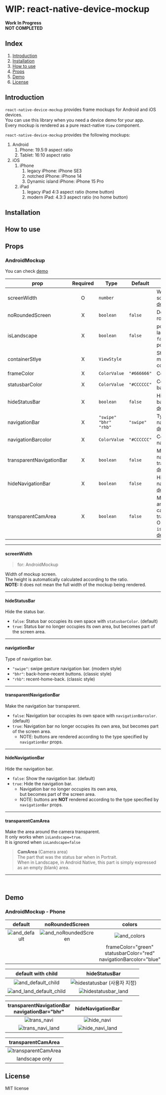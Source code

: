 # WIP: react-native-device-mockup

**Work In Progress**  
**NOT COMPLETED**

## Index

1. [Introduction](#introduction)
2. [Installation](#installation)
3. [How to use](#how-to-use)
4. [Props](#props)
5. [Demo](#demo)
6. [License](#license)

## Introduction

`react-native-device-mockup` provides frame mockups for Android and iOS devices.  
You can use this library when you need a device demo for your app.  
Every mockup is rendered as a pure react-native `View` component.  

`react-native-device-mockup` provides the following mockups:

1. Android
   1. Phone: 19.5:9 aspect ratio
   2. Tablet: 16:10 aspect ratio
2. iOS
   1. iPhone
      1. legacy iPhone: iPhone SE3
      2. notched iPhone: iPhone 14
      3. Dynamic island iPhone: iPhone 15 Pro
   2. iPad
      1. legacy iPad 4:3 aspect ratio (home button)
      2. modern iPad: 4.3:3 aspect ratio (no home button)

## Installation

## How to use

## Props

### AndroidMockup

You can check [demo](#androidmockup---phone)

| prop  | Required | Type | Default | Description |
| ----- | :------: |----- | ------- | ----------- |
| screenWidth | O | `number` | | Width of mockup screen<br> [details](#screenwidth) |
| noRoundedScreen | X | `boolean` | `false` | Do not use rounded corners. |
| isLandscape | X | `boolean` | `false` | portrait or landscape<br>`false` means portrait |
| containerStlye | X | `ViewStyle` | | Styles for mockup container |
| frameColor | X | `ColorValue` | `"#666666"` | Color of Frame |
| statusbarColor | X | `ColorValue` | `"#CCCCCC"` | Color of status bar |
| hideStatusBar | X | `boolean` | `false` | Hide the status bar<br>[details](#hidestatusbar) |
| navigationBar | X | `"swipe"`<br>`"bhr"`<br>`"rhb"` | `"swipe"` | Type of navigation bar<br>[details](#navigationbar) |
| navigationBarcolor | X | `ColorValue` | `"#CCCCCC"` | Color of navigation bar |
| transparentNavigationBar | X | `boolean` | `false` | Make the navigation bar transparent.<br>[details](#transparentnavigationbar) |
| hideNavigationBar | X | `boolean` | `false` | Hide the navigation bar<br>[details](#hidenavigationbar) |
| transparentCamArea | X | `boolean` | `false` | Make the area around the camera transparent.<br>Only works when `isLandscape=true`.<br>[details](#transparentcamarea) |

---

#### screenWidth

> for: AndroidMockup  

Width of mockup screen.  
The height is automatically calculated according to the ratio.  
**NOTE:** It does not mean the full width of the mockup being rendered.

---

#### hideStatusBar

Hide the status bar.

- `false`: Status bar occupies its own space with `statusbarColor`. (default)
- `true`: Status bar no longer occupies its own area, but becomes part of the screen area.

---

#### navigationBar

Type of navigation bar.

- `"swipe"`: swipe gesture navigation bar. (modern style)
- `"bhr"`: back-home-recent buttons. (classic style)
- `"rhb"`: recent-home-back. (classic style)

---

#### transparentNavigationBar

Make the navigation bar transparent.  

- `false`: Navigation bar occupies its own space with `navigationBarcolor`. (default)
- `true`: Navigation bar no longer occupies its own area, but becomes part of the screen area.
  - NOTE: buttons are rendered according to the type specified by `navigationBar` props.

---

#### hideNavigationBar

Hide the navigation bar.  

- `false`: Show the navigation bar. (default)
- `true`: Hide the navigation bar.
  - Navigation bar no longer occupies its own area,  
    but becomes part of the screen area.
  - NOTE: buttons are **NOT** rendered according to the type specified by `navigationBar` props.

---

#### transparentCamArea

Make the area around the camera transparent.  
It only works when `isLandscape=true`.  
It is ignored when `isLandscape=false`
> **CamArea** (Camera area)  
> The part that was the status bar when in Portrait.  
> When in Landscape, in Android Native, this part is simply expressed as an empty (blank) area.

---

<br>

## Demo

### AndroidMockup - Phone

| default | noRoundedScreen | colors |
| :--: | :--: | :--: |
|![and_default](https://github.com/jung-youngmin/react-native-device-mockup/assets/166787291/7551489e-54f6-4832-814c-bdd35ae012b5)| ![and_noRoundedScreen](https://github.com/jung-youngmin/react-native-device-mockup/assets/166787291/9ded37e1-edff-43df-a10a-864e7dd4437c) | ![and_colors](https://github.com/jung-youngmin/react-native-device-mockup/assets/166787291/32de0f9d-f687-4d6d-8ab2-40f08b54fbfa) |
||| frameColor="green"<br>statusbarColor="red"<br>navigationBarcolor="blue" |

| default with child | hideStatusBar |
| :--: | :--: |
| ![and_default_child](https://github.com/jung-youngmin/react-native-device-mockup/assets/166787291/1ffaf363-c1f4-4818-a86d-145030c86ef5) | ![hidestatusbar (사용자 지정)](https://github.com/jung-youngmin/react-native-device-mockup/assets/166787291/96c368c4-838a-4c01-ba48-55279ddfdc44) |
| ![and_land_default_child](https://github.com/jung-youngmin/react-native-device-mockup/assets/166787291/3ebc05a9-59ce-4a30-98fe-e32f8b8c8eb5) | ![hidestatusbar_land](https://github.com/jung-youngmin/react-native-device-mockup/assets/166787291/bb9f836e-223e-4796-997e-aa71b2e2968d) |

| transparentNavigationBar<br>navigationBar="bhr" | hideNavigationBar |
| :--: | :--: |
| ![trans_navi](https://github.com/jung-youngmin/react-native-device-mockup/assets/166787291/0dd9a206-4e72-413a-8249-eb359d66eba3) | ![hide_navi](https://github.com/jung-youngmin/react-native-device-mockup/assets/166787291/8a8330d1-ca94-494e-b55d-af797dcdcfbe) |
| ![trans_navi_land](https://github.com/jung-youngmin/react-native-device-mockup/assets/166787291/70485119-4b85-4517-9290-1242023ba19b) | ![hide_navi_land](https://github.com/jung-youngmin/react-native-device-mockup/assets/166787291/13612fe4-d8d2-4589-a6a0-3643ecd37a76) |

| transparentCamArea |
| :--: |
| ![transparentCamArea](https://github.com/jung-youngmin/react-native-device-mockup/assets/166787291/3ed9eba5-758e-46b2-828d-5381015789d0) |
| landscape only |

## License

MIT license
